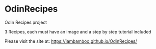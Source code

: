 # OdinRecipes
Odin Recipes project

3 Recipes, each must have an image and a step by step tutorial included

Please visit the site at: https://iambamboo.github.io/OdinRecipes/
